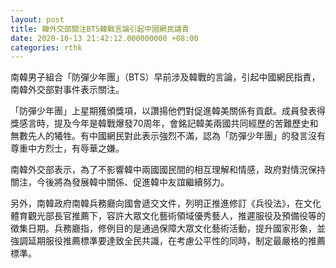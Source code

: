 ```yaml
---
layout: post
title: 韓外交部關注BTS韓戰言論引起中國網民譴責
date: 2020-10-13 21:42:12.000000000 +08:00
categories: rthk
---
```


南韓男子組合「防彈少年團」（BTS）早前涉及韓戰的言論，引起中國網民指責，南韓外交部對事件表示關注。

「防彈少年團」上星期獲頒獎項，以讚揚他們對促進韓美關係有貢獻。成員發表得獎感言時，提及今年是韓戰爆發70周年，會銘記韓美兩國共同經歷的苦難歷史和無數先人的犧牲。有中國網民對此表示強烈不滿，認為「防彈少年團」的發言沒有尊重中方烈士，有辱華之嫌。

南韓外交部表示，為了不影響韓中兩國國民間的相互理解和情感，政府對情況保持關注，今後將為發展韓中關係、促進韓中友誼繼續努力。

另外，南韓政府南韓兵務廳向國會遞交文件，列明正推進修訂《兵役法》，在文化體育觀光部長官推薦下，容許大眾文化藝術領域優秀藝人，推遲服役及預備役等的徵集日期。兵務廳指，修例目的是通過保障大眾文化藝術活動，提升國家形象，並強調延期服役推薦標準要達致全民共識，在考慮公平性的同時，制定最嚴格的推薦標準。
